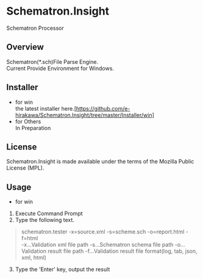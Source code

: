 # Schematron.Insight
Schematron Processor  
## Overview
Schematron(\*.sch)File Parse Engine.  
Current Provide Environment for Windows.
## Installer
* for win  
 the latest installer here.[https://github.com/e-hirakawa/Schematron.Insight/tree/master/Installer/win]
* for Others   
 In Preparation

## License
Schematron.Insight is made available under the terms of the Mozilla Public License (MPL).
## Usage
* for win  
1. Execute Command Prompt 
2. Type the following text.  
> schematron.tester -x=source.xml -s=scheme.sch -o=report.html -f=html  
  -x…Validation xml file path
	-s…Schematron schema file path
	-o…Validation result file path
	-f…Validation result file format(log, tab, json, xml, html)
3. Type the 'Enter' key, output the result

